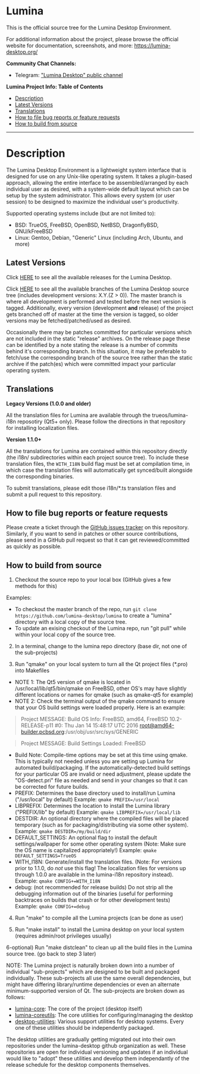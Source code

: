 Lumina
======
This is the official source tree for the Lumina Desktop Environment.

For additional information about the project, please browse the official website for documentation, screenshots, and more: 
https://lumina-desktop.org/

**Community Chat Channels:**
 - Telegram: ["Lumina Desktop" public channel](https://t.me/luminadesktop)

**Lumina Project Info: Table of Contents**

- [Description](#description)
- [Latest Versions](#latestversions)
- [Translations](#translations)
- [How to file bug reports or feature requests](#filebugs)
- [How to build from source](#buildfromsource)

---

Description <a name="description"></a>
=====

The Lumina Desktop Environment is a lightweight system interface that is designed for use on any Unix-like operating system. It takes a plugin-based approach, allowing the entire interface to be assembled/arranged by each individual user as desired, with a system-wide default layout which can be setup by the system administrator. This allows every system (or user session) to be designed to maximize the individual user's productivity.

Supported operating systems include (but are not limited to):
 * BSD: TrueOS, FreeBSD, OpenBSD, NetBSD, DragonflyBSD, GNU/kFreeBSD
 * Linux: Gentoo, Debian, "Generic" Linux (including Arch, Ubuntu, and more)


Latest Versions <a name="latestversions"></a>
----
Click [HERE](https://github.com/lumina-desktop/lumina/releases) to see all the available releases for the Lumina Desktop.

Click [HERE]() to see all the available branches of the Lumina Desktop source tree (includes development versions: X.Y.(Z > 0)).
The master branch is where all development is performed and tested before the next version is tagged. Additionally, every version (development **and** release) of the project gets branched off of master at the time the version is tagged, so older versions may be fetched/patched/used as desired.

Occasionally there may be patches committed for particular versions which are not included in the static "release" archives. On the release page these can be identified by a note stating the release is a number of commits behind it's corresponding branch. In this situation, it may be preferable to fetch/use the corresponding branch of the source tree rather than the static archive if the patch(es) which were committed impact your particular operating system.

Translations <a name="translations"></a>
----
**Legacy Versions (1.0.0 and older)**

All the translation files for Lumina are available through the trueos/lumina-i18n reposotiry (Qt5+ only). Please follow the directions in that repository for installing localization files.

**Version 1.1.0+**

All the translations for Lumina are contained within this repository directly (the i18n/ subdirectories within each project source tree). To include these translation files, the `WITH_I18N` build flag must be set at compilation time, in which case the translation files will automatically get synced/built alongside the corresponding binaries.

To submit translations, please edit those i18n/*.ts translation files and submit a pull request to this repository.

How to file bug reports or feature requests <a name="filebugs"></a>
----
Please create a ticket through the [GitHub issues tracker](https://github.com/lumina-desktop/lumina/issues) on this repository. Similarly, if you want to send in patches or other source contributions, please send in a GitHub pull request so that it can get reviewed/committed as quickly as possible.


How to build from source <a name="buildfromsource"></a>
----
1) Checkout the source repo to your local box (GitHub gives a few methods for this)

Examples:
* To checkout the master branch of the repo, run `git clone https://github.com/lumina-desktop/lumina` to create a "lumina" directory with a local copy of the source tree.
* To update an exising checkout of the Lumina repo, run "git pull" while within your local copy of the source tree. 

2) In a terminal, change to the lumina repo directory (base dir, not one of the sub-projects)

3) Run "qmake" on your local system to turn all the Qt project files (*.pro) into Makefiles
 * NOTE 1: The Qt5 version of qmake is located in /usr/local/lib/qt5/bin/qmake on FreeBSD, other OS's may have slightly different locations or names for qmake (such as qmake-qt5 for example)
 * NOTE 2: Check the terminal output of the qmake command to ensure that your OS build settings were loaded properly. Here is an example:

> Project MESSAGE: Build OS Info: FreeBSD, amd64, FreeBSD 10.2-RELEASE-p11 #0: Thu Jan 14 15:48:17 UTC 2016 root@amd64-builder.pcbsd.org:/usr/obj/usr/src/sys/GENERIC

> Project MESSAGE: Build Settings Loaded: FreeBSD

 * Build Note: Compile-time options may be set at this time using qmake. This is typically not needed unless you are setting up Lumina for automated build/packaging. If the automatically-detected build settings for your particular OS are invalid or need adjustment, please update the "OS-detect.pri" file as needed and send in your changes so that it can be corrected for future builds.
  * PREFIX: Determines the base directory used to install/run Lumina ("/usr/local" by default)
	Example: `qmake PREFIX=/usr/local`
  * LIBPREFIX: Determines the location to install the Lumina library ("PREFIX/lib" by default)
	Example: `qmake LIBPREFIX=/usr/local/lib`
  * DESTDIR: An optional directory where the compiled files will be placed temporary (such as for packaging/distributing via some other system).
	Example: `qmake DESTDIR=/my/build/dir`
  * DEFAULT_SETTINGS: An optional flag to install the default settings/wallpaper for some other operating system (Note: Make sure the OS name is capitalized appropriately!)
	Example: `qmake DEFAULT_SETTINGS=TrueOS`
  * WITH_I18N: Generate/install the translation files. (Note: For versions prior to 1.1.0, do *not* use this flag! The localization files for versions up through 1.0.0 are available in the lumina-i18n repository instead).
	Example: `qmake CONFIG+=WITH_I18N`
  * debug: (not recommended for release builds) Do not strip all the debugging information out of the binaries (useful for performing backtraces on builds that crash or for other development tests)
	Example: `qmake CONFIG+=debug`

4) Run "make" to compile all the Lumina projects (can be done as user)

5) Run "make install" to install the Lumina desktop on your local system (requires admin/root privileges usually)

6-optional) Run "make distclean" to clean up all the build files in the Lumina source tree. (go back to step 3 later)

NOTE: The Lumina project is naturally broken down into a number of individual "sub-projects" which are designed to be built and packaged individually. These sub-projects all use the same overall dependencies, but might have differing library/runtime dependencies or even an alternate minimum-supported version of Qt.
The sub-projects are broken down as follows:
 * [lumina-core](https://github.com/lumina-desktop/lumina/tree/master/src-qt5/core): The core of the project (desktop itself)
 * [lumina-coreutils](https://github.com/lumina-desktop/lumina/tree/master/src-qt5/core-utils): The core utilities for configuring/managing the desktop
 * [desktop-utilities](https://github.com/lumina-desktop/lumina/tree/master/src-qt5/desktop-utils): Various support utilities for desktop systems. Every one of these utilities should be independently packaged.

The desktop utilities are gradually getting migrated out into their own repositories under the lumina-desktop github organization as well. These repositories are open for individual versioning and updates if an individual would like to "adopt" these utilities and develop them independantly of the release schedule for the desktop components themselves.
